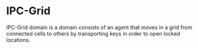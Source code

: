 # IPC-Grid

IPC-Grid domain is a domain consists of an agent that moves in a grid from connected cells to others by transporting keys in order to open locked locations.